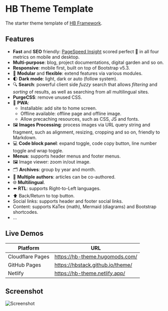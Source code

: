 # HB Theme Template

The starter theme template of [HB Framework](https://hb.hugomods.com).

## Features

- **Fast** and **SEO** friendly: [PageSpeed Insight](https://pagespeed.web.dev/analysis?url=https://hb-theme.hugomods.com/en/) scored perfect :100: in all four metrics on mobile and desktop.
- **Multi-purpose**: blog, project documentations, digital garden and so on.
- **Responsive**: mobile first, built on top of Bootstrap v5.3.
- :ice_cube: **Modular** and **flexible**: extend features via various modules.
- :first_quarter_moon: **Dark mode**: light, dark or auto (follow system).
- :mag: **Search**: powerful client side *fuzzy* search that allows *filtering* and *sorting* of results, as well as searching from all multilingual sites.
- **PurgeCSS**: remove unused CSS.
- :rocket: **PWA**:
  - Installable: add site to home screen.
  - Offline available: offline page and offline image.
  - Allow precaching resources, such as CSS, JS and fonts.
- :framed_picture: **Images Processing**: process images via URL query string and fragment, such as alignment, resizing, cropping and so on, friendly to Markdown.
- :computer: **Code block panel**: expand toggle, code copy button, line number toggle and wrap toggle.
- **Menus**: supports header menus and footer menus.
- :framed_picture: Image viewer: zoom in/out image.
- :card_index_dividers:	**Archives**: group by year and month.
- :memo: **Multiple authors**: articles can be co-authored.
- :globe_with_meridians: **Multilingual**.
- :arrow_left: **RTL**: supports Right-to-Left languages.
- :arrow_up: Back/Return to top button.
- Social links: supports header and footer social links.
- Content: supports KaTex (math), Mermaid (diagrams) and Bootstrap shortcodes.
- ...

## Live Demos

| Platform | URL |
| -------- | --- |
| Cloudflare Pages | https://hb-theme.hugomods.com/ |
| GitHub Pages | https://hbstack.github.io/theme/ |
| Netlify | https://hb-theme.netlify.app/ |

## Screenshot

![Screenshot](https://raw.githubusercontent.com/hbstack/theme/main/images/screenshot.png)
